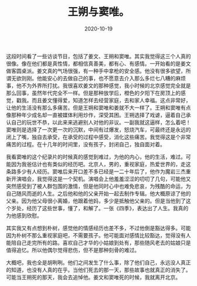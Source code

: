 ﻿---
layout: post
title: 王朔与窦唯。
date: 2020-10-19
categories: blog
tags: [情感]
description: 
---

这段时间看了一些访谈节目，包括了姜文、王朔和窦唯。其实我觉得这三个人真的很像。像在他们都是真性情，都相信真善美，都有心、有感情。一开始看的是姜文做客圆桌派。姜文真的气场很强，有一种手中拿枪的安全感。他没有很多欲望，所谓无欲则刚。他能安心的去做自己的事，也不愿意去介入那么多烂七八糟的麻烦事，他不为外界所打扰。我很喜欢姜文的那种感觉，我小时候的北京感觉完全就是那么回事，虽然年代完全不一样。但是那种放学后，橙色的夕阳下在房顶上的感觉，戳我。而且姜文懂得爱，知道怎样去经营家庭，去和家人幸福。这点非常好，让他的生活没有那么多痛苦。但是王朔和窦唯和姜就不大一样了。王朔和窦唯有点像那种年少成名却一直被媒体利用炒作，深受其困。王朔选择了戏谑，逼着自己承认自己的玩世不恭，以此来来逃避别人对他的非议。一副我就这逼样，怎么着吧！窦唯则是选择了一次更一次的沉默，中间有过爆发，怒烧汽车，可最终还是永远的闭上了嘴，独自去承受，在承受的过程中感受，消化这些痛苦。我觉得这是个非常痛苦的过程。在十几年的时间里，没有孩子，封闭自己，独自面对着。

我看窦唯的这个纪录片的时候真的感觉到难过，为他的内心，他的生活，难过。可能因为我爸估计也有类似的经历吧。北京人，男的，重视家庭，热爱世界的，走这条路多少有人经历。窦唯后来开口差不多已经是一二十年后了，他作为魔岩三杰重新开演唱会，我觉得这是一个契机。演唱会上他羞羞涩涩的叨叨了几句，可能他又突然感受到了被人群包围的激情，但是他同时心中也难免悲哀，为残酷的命运，为自己随风而逝的人生。之后他和他的父亲开始一起去制作专辑。他大概原谅了他的父亲。因为他父母很小离婚，他跟着他妈，多少是抵触他父亲的。但是当他到了这个岁处，经历了这些世事，懂了，和解了。一张《四季》，表达出了人生。我真的为他感到欣慰。

其实我又有点想到朴树，感觉他的情感经历也差不多，不过他倒是豁达得多。可能因为朴树不那么重视家庭吧，不需要孩子。他可能面对感情比较豁达，觉得没有人能陪自己走完所有的路。喜欢自己才华的小姑娘到处有，那些随风老去的姑娘只是值得追忆。所以他偶尔觉得悲伤，但不是那种刻骨的难过。

大概吧，我也全是胡咧咧。他们之间发生了什么事，除了他们自己，永远没人真正的知道，也没有人真的在乎。当他们死去的那一天，那些故事也就真正的消失了。
可能当王朔死的那天，我会去追悼他。姜文和窦唯死的时候，我就离开北京。